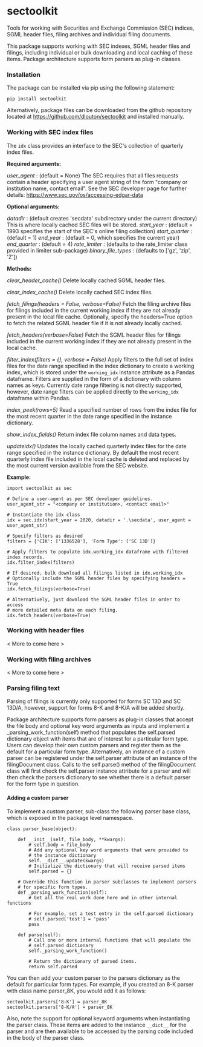 # sectoolkit
Tools for working with Securities and Exchange Commission (SEC) indices, SGML header files, filing archives and individual filing documents.

This package supports working with SEC indexes, SGML header files and filings, including individual or bulk downloading and local caching of these items.  Package architecture supports form parsers as plug-in classes.

### Installation

The package can be installed via pip using the following statement:

`pip install sectoolkit`

Alternatively, package files can be  downloaded from the github repository located at https://github.com/dlouton/sectoolkit and installed manually.

### Working with SEC index files

The `idx` class provides an interface to the SEC's collection of quarterly index files.

**Required arguments:**

*user_agent* 	:    	(default = None)   The SEC requires that all files requests contain a header 
									specifying a user agent string of the form "company or institution name, 									contact email".  See the SEC developer page for further details: 
									https://www.sec.gov/os/accessing-edgar-data

**Optional arguments:**

*datadir*             :   	(default creates 'secdata' subdirectory under the current directory)  This is 
                        			where locally cached SEC files will be stored.
*start_year*          :   	(default = 1993 specifies the start of the SEC's online filing collection)
*start_quarter*	:   	(default = 1)
*end_year*           :  	 (default = 0, which specifies the current year)
*end_quarter*     :   	(default = 4)
*rate_limiter*       :   	(defaults to the rate_limiter class provided in limiter sub-package)
*binary_file_types*   :   (defaults to ['gz', 'zip', 'Z'])

**Methods:**

*clear_header_cache()*
		Delete locally cached SGML header files.

*clear_index_cache()*
		Delete locally cached SEC index files.

*fetch_filings(headers = False, verbose=False)*
		Fetch the filing archive files for filings included in the current working index if they are 
		not already present in the local file cache.  Optionally, specify the headers=True option 
		to fetch the related SGML header file if it is not already locally cached.

*fetch_headers(verbose=False)*
		Fetch the SGML header files for filings included in the current working index if they are not already 
		present in the local cache.

*filter_index(filters = {}, verbose = False)*
		Apply filters to the full set of index files for the date range specified in the index dictionary
        to create a working index, which is stored under the `working_idx` instance attribute as a 
		Pandas dataframe.  Filters are supplied in the form of a dictionary with column names as 
		keys.  Currently date range filtering is not directly supported, however, date range filters can 
		be applied directly to the `working_idx` dataframe within Pandas.

*index_peek(rows=5)*
		Read a specified number of rows from the index file for the most recent quarter in the 
		date range specified in the instance dictionary.

*show_index_fields()*
		Return index file column names and data types.

*updateidx()*
		Updates the locally cached quarterly index files for the date range specified in the instance 
		dictionary.  By default the most recent quarterly index file included in the local cache is deleted 
		and replaced by the most current version available from the SEC website.

**Example:**

```
import sectoolkit as sec

# Define a user-agent as per SEC developer guidelines.
user_agent_str = "<company or institution>, <contact email>"

# Instantiate the idx class
idx = sec.idx(start_year = 2020, datadir = '.\secdata', user_agent = user_agent_str)

# Specify filters as desired
filters = {'CIK': ['1336528'], 'Form Type': ['SC 13D']}

# Apply filters to populate idx.working_idx dataframe with filtered index records.
idx.filter_index(filters)

# If desired, bulk download all filings listed in idx.working_idx
# Optionally include the SGML header files by specifying headers = True
idx.fetch_filings(verbose=True)

# Alternatively, just download the SGML header files in order to access
# more detailed meta data on each filing.
idx.fetch_headers(verbose=True)
```

### Working with header files

< More to come here >

### Working with filing archives

< More to come here >

### Parsing filing text

Parsing of filings is currently only supported for forms SC 13D and SC 13D/A, however, support for forms 8-K and 8-K/A will be added shortly. 

Package architecture supports form parsers as plug-in classes that accept the file body and optional key word arguments as inputs and implement a _parsing_work_function(self) method that populates the self.parsed dictionary object with items that are of interest for a particular form type. Users can develop their own custom parsers and register them as the default for a particular form type. Alternatively, an instance of a custom parser can be registered under the self.parser attribute of an instance of the filingDocument class.  Calls to the self.parse() method of the filingDocument class will first check the self.parser instance attribute for a parser and will then check the parsers dictionary to see whether there is a default parser for the form type in question. 

#### Adding a custom parser
To implement a custom parser, sub-class the following parser base class, which is exposed in the package level namespace.
```
class parser_base(object):

    def __init__(self, file_body, **kwargs):
        # self.body = file_body
        # Add any optional key word arguments that were provided to 
        # the instance dictionary
        self.__dict__.update(kwargs)
        # Initialize the dictionary that will receive parsed items
        self.parsed = {}

    # Override this function in parser subclasses to implement parsers 
    # for specific form types.
    def _parsing_work_function(self):
        # Get all the real work done here and in other internal functions

        # For example, set a test entry in the self.parsed dictionary
        # self.parsed['test'] = 'pass'
        pass

    def parse(self):
        # Call one or more internal functions that will populate the 
        # self.parsed dictionary
        self._parsing_work_function()
  
        # Return the dictionary of parsed items.
        return self.parsed
```
You can then add your custom parser to the parsers dictionary as the default for particular form types.  For example, if you created an 8-K parser with class name parser_8K, you would add it as follows:
```
sectoolkit.parsers['8-K'] = parser_8K
sectoolkit.parsers['8-K/A'] = parser_8K
```
Also, note the support for optional keyword arguments when instantiating the parser class.  These items are added to the instance `__dict__` for the parser and are then available to be accessed by the parsing code included in the body of the parser class. 



